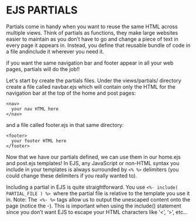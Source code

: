 # EJS PARTIALS
Partials come in handy when you want to reuse the same HTML across multiple views. Think of partials as functions, they make large websites easier to maintain as you don’t have to go and change a piece of text in every page it appears in. Instead, you define that reusable bundle of code in a file andinclude it wherever you need it.

if you want the same navigation bar and footer appear in all your web pages, partials will do the job!!

Let's start by create the partials files. Under the views/partials/ directory create a file called navbar.ejs which will contain only the HTML for the navigation bar at the top of the home and post pages:
```
<nav>
  your nav HTML here
</nav>
```

and a file called footer.ejs in that same directory:

```
<footer>
  your footer HTML here
</footer>
```

Now that we have our partials defined, we can use them in our home.ejs and post.ejs templates! In EJS, any JavaScript or non-HTML syntax you include in your templates is always surrounded by ```<% %>``` delimiters (you could change these delimiters if you really wanted to).

Including a partial in EJS is quite straightforward. You use ```<%- include( PARTIAL_FILE ) %> ```where the partial file is relative to the template you use it in.
Note: The``` <%- %>``` tags allow us to output the unescaped content onto the page (notice the -). This is important when using the include() statement since you don’t want EJS to escape your HTML characters like ‘<’, ‘>’, etc…